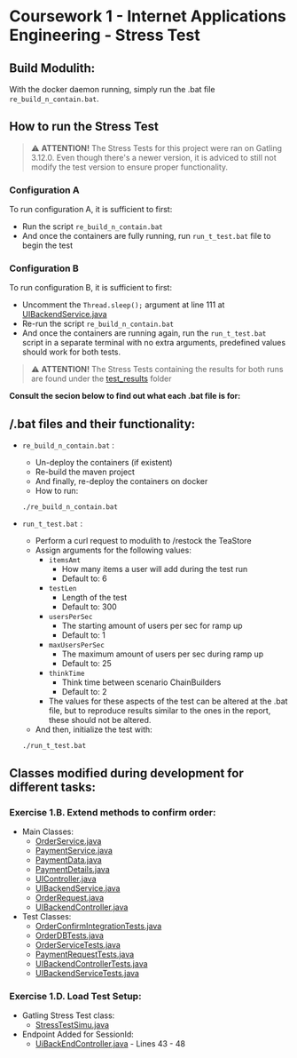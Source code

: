 
# Coursework 1 - Internet Applications Engineering - Stress Test

## Build Modulith:
With the docker daemon running, simply run the .bat file `re_build_n_contain.bat`.

## How to run the Stress Test

> ⚠️ **ATTENTION!**
> The Stress Tests for this project were ran on Gatling 3.12.0. Even though there's a newer version, it is adviced to still not modify the test version to ensure proper functionality.

### Configuration A
To run configuration A, it is sufficient to first:
- Run the script `re_build_n_contain.bat`
- And once the containers are fully running, run `run_t_test.bat` file to begin the test

### Configuration B
To run configuration B, it is sufficient to first:
- Uncomment the `Thread.sleep();` argument at line 111 at [UIBackendService.java](./src/main/java/de/unistuttgart/t2/modulith/uibackend/UIBackendService.java) 
- Re-run the script `re_build_n_contain.bat`
- And once the containers are running again, run the `run_t_test.bat` script in a separate terminal with no extra arguments, predefined values should work for both tests. 

> ⚠️ **ATTENTION!**
> The Stress Tests containing the results for both runs are found under the [test_results](./test_results/) folder

**Consult the secion below to find out what each .bat file is for:**

## /.bat files and their functionality:
- `re_build_n_contain.bat` :
    - Un-deploy the containers (if existent)
    - Re-build the maven project
    - And finally, re-deploy the containers on docker
    - How to run:
    ```
    ./re_build_n_contain.bat
    ```

- `run_t_test.bat` :
    - Perform a curl request to modulith to /restock the TeaStore
    - Assign arguments for the following values:
        - `itemsAmt`
            - How many items a user will add during the test run
            - Default to: 6 
        - `testLen`
            - Length of the test
            - Default to: 300
        - `usersPerSec`
            - The starting amount of users per sec for ramp up
            - Default to: 1
        - `maxUsersPerSec`
            - The maximum amount of users per sec during ramp up
            - Default to: 25
        - `thinkTime`
            - Think time between scenario ChainBuilders
            - Default to: 2
        - The values for these aspects of the test can be altered at the .bat file, but to reproduce results similar to the ones in the report, these should not be altered. 
    - And then, initialize the test with: 
    ```
    ./run_t_test.bat
    ```

## Classes modified during development for different tasks:
### Exercise 1.B. Extend methods to confirm order:
- Main Classes:
    - [OrderService.java](./src/main/java/de/unistuttgart/t2/modulith/order/OrderService.java)
    - [PaymentService.java](./src/main/java/de/unistuttgart/t2/modulith/payment/PaymentService.java)
    - [PaymentData.java](./src/main/java/de/unistuttgart/t2/modulith/payment/domain/PaymentData.java)
    - [PaymentDetails.java](./src/main/java/de/unistuttgart/t2/modulith/ui/domain/PaymentDetails.java)
    - [UIController.java](./src/main/java/de/unistuttgart/t2/modulith/ui/web/UIController.java)
    - [UIBackendService.java](./src/main/java/de/unistuttgart/t2/modulith/uibackend/UIBackendService.java)
    - [OrderRequest.java](src/main/java/de/unistuttgart/t2/modulith/uibackend/web/OrderRequest.java)
    - [UIBackendController.java](./src/main/java/de/unistuttgart/t2/modulith/uibackend/web/UIBackendController.java)
- Test Classes:
    - [OrderConfirmIntegrationTests.java](./src/test/java/de/unistuttgart/t2/modulith/order/OrderConfirmIntegrationTests.java)
    - [OrderDBTests.java](./src/test/java/de/unistuttgart/t2/modulith/order/OrderDBTests.java)
    - [OrderServiceTests.java](./src/test/java/de/unistuttgart/t2/modulith/order/OrderServiceTests.java)
    - [PaymentRequestTests.java](./src/test/java/de/unistuttgart/t2/modulith/payment/PaymentRequestTests.java)
    - [UIBackendControllerTests.java](./src/test/java/de/unistuttgart/t2/modulith/uibackend/UIBackendControllerTests.java)
    - [UIBackendServiceTests.java](./src/test/java/de/unistuttgart/t2/modulith/uibackend/UIBackendServiceTests.java)

### Exercise 1.D. Load Test Setup:
- Gatling Stress Test class:
    - [StressTestSimu.java](./src/test/java/de/unistuttgart/t2/modulith/gatling_test/StressTestSimu.java)
- Endpoint Added for SessionId:
    - [UiBackEndController.java](./src/main/java/de/unistuttgart/t2/modulith/uibackend/web/UIBackendController.java) - Lines 43 - 48